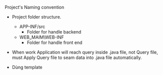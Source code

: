 Project's Naming convention

- Project folder structure.

  - APP-INF/src
    - Folder for handle backend
  - WEB_MAIM\WEB-INF
    - Folder for handle front end

- When work Application will reach query inside .java file, not Query file, must Apply Query file to seam data into .java file automatically.
- Dùng template 
